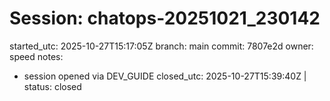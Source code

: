 # Session: chatops-20251021_230142
started_utc: 2025-10-27T15:17:05Z
branch: main
commit: 7807e2d
owner: speed
notes:
  - session opened via DEV_GUIDE
closed_utc: 2025-10-27T15:39:40Z | status: closed
